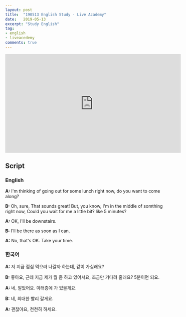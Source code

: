 ```yaml
---
layout: post
title:  "190513 English Study - Live Academy"
date:   2019-05-13
excerpt: "Study English"
tag:
- english
- liveacedemy
comments: true
---
```


<iframe width="560" height="315" src="https://www.youtube.com/embed/NfZRQ9o2Q4U" frameborder="0" allow="accelerometer; autoplay; encrypted-media; gyroscope; picture-in-picture" allowfullscreen></iframe>

## Script

### English

**A:** I'm thinking of going out for some lunch right now, do you want to come along?

**B:** Oh, sure, That sounds great! But, you know, I'm in the middle of somthing right now, Could you wait for me a little bit? like 5 minutes?

**A:** OK, I'll be downstairs.

**B:** I'll be there as soon as I can.

**A:** No, that's OK. Take your time.

### 한국어

**A:** 저 지금 점심 먹으러 나갈까 하는데, 같이 가실래요?

**B:** 좋아요, 근데 지금 제가 뭘 좀 하고 있어서요, 조금만 기다려 줄래요? 5분이면 되요.

**A:** 네, 알았어요. 아래층에 가 있을게요.

**B:** 네, 최대한 빨리 갈게요.

**A:** 괜찮아요, 천천히 하세요.